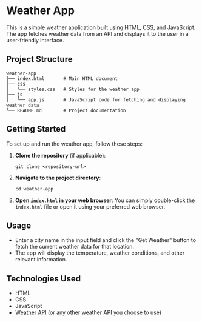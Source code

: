 # Weather App

This is a simple weather application built using HTML, CSS, and JavaScript. The app fetches weather data from an API and displays it to the user in a user-friendly interface.

## Project Structure

```
weather-app
├── index.html       # Main HTML document
├── css
│   └── styles.css   # Styles for the weather app
├── js
│   └── app.js       # JavaScript code for fetching and displaying weather data
└── README.md        # Project documentation
```

## Getting Started

To set up and run the weather app, follow these steps:

1. **Clone the repository** (if applicable):
   ```
   git clone <repository-url>
   ```

2. **Navigate to the project directory**:
   ```
   cd weather-app
   ```

3. **Open `index.html` in your web browser**:
   You can simply double-click the `index.html` file or open it using your preferred web browser.

## Usage

- Enter a city name in the input field and click the "Get Weather" button to fetch the current weather data for that location.
- The app will display the temperature, weather conditions, and other relevant information.

## Technologies Used

- HTML
- CSS
- JavaScript
- [Weather API](https://openweathermap.org/api) (or any other weather API you choose to use)
